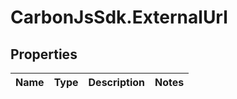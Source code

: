 # CarbonJsSdk.ExternalUrl

## Properties

Name | Type | Description | Notes
------------ | ------------- | ------------- | -------------


